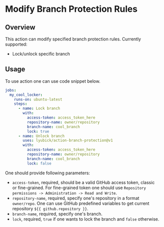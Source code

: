 # Modify Branch Protection Rules

## Overview
This action can modify specified branch protection rules. Currently supported:
 - Lock/unlock specific branch

## Usage
To use action one can use code snippet below.
```yaml
jobs:
  my_cool_locker:
    runs-on: ubuntu-latest
    steps:
      - name: Lock branch
        with:
          access-token: access_token_here
          repository-name: owner/repository
          branch-name: cool_branch
          lock: true
      - name: Unlock branch
        uses: lyubick/action-branch-protection@v1
        with:
          access-token: access_token_here
          repository-name: owner/repository
          branch-name: cool_branch
          lock: false
```
One should provide following parameters:
- `access-token`, required, should be a valid GitHub access token, classic or fine-grained. For fine-grained token
one should use `Repository permissions -> Administration -> Read and Write`.
- `repository-name`, required, specify one's repository in a format `owner/repo`. One can use GitHub predefined variables
to get current repository `${{ github.repository }}`.
- `branch-name`, required, specify one's branch.
- `lock`, required, `true` if one wants to lock the branch and `false` otherwise.
